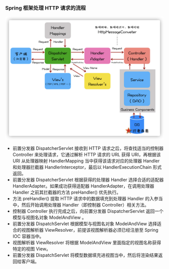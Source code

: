 ### Spring 框架处理 HTTP 请求的流程

![image-20210406110103140](assest/image-20210406110103140.png)

- 前置分发器 DispatcherServlet 接收到 HTTP 请求之后，将查找适当的控制器 Controller 来处理请求，它通过解析 HTTP 请求的 URL 获得 URI，再根据该 URI 从处理器映射 HandlerMapping 当中获得该请求对应的处理器 Handler 和处理器拦截器 HandlerInterceptor，最后以 HandlerExecutionChain 形式返回。
- 前置分发器 DispatcherServlet 根据获得的处理器 Handler 选择合适的适配器 HandlerAdapter。如果成功获得适配器 HandlerAdapter，在调用处理器 Handler 之前其拦截器的方法 preHandler() 优先执行。
- 方法 preHandler() 提取 HTTP 请求中的数据填充到处理器 Handler 的入参当中，然后开始调用处理器 Handler（即控制器 Controller）相关方法。
- 控制器 Controller 执行完成之后，向前置分发器 DispatcherServlet 返回一个模型与视图名对象 ModelAndView 。
- 前置分发器 DispatchServlet 根据模型与视图名对象 ModelAndView 选择适合的视图解析器 ViewResolver，前提该视图解析器必须已经注册至 Spring IOC 容器当中。
- 视图解析器 ViewResolver 将根据 ModelAndView 里面指定的视图名称获得特定的视图 View。
- 前置分发器 DispatchServlet 将模型数据填充进视图当中，然后将渲染结果返回给客户端。